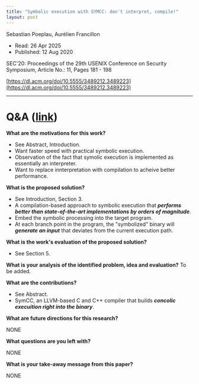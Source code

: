 ```yaml
---
title: "Symbolic execution with SYMCC: don't interpret, compile!"
layout: post
---
```


Sebastian Poeplau, Aurélien Francillon

* Read: 26 Apr 2025
* Published: 12 Aug 2020

SEC'20: Proceedings of the 29th USENIX Conference on Security Symposium, Article No.: 11, Pages 181 - 198

[https://dl.acm.org/doi/10.5555/3489212.3489223](https://dl.acm.org/doi/10.5555/3489212.3489223)

---

# Q&A ([link](https://cseweb.ucsd.edu/~wgg/CSE210/howtoread.html))

**What are the motivations for this work?** 

* See Abstract, Introduction.
* Want faster speed with practical symbolic execution.
* Observation of the fact that symolic execution is implemented as essentially an interpreter. 
* Want to replace innterpretation with compilation to acheive better performance.

**What is the proposed solution?**

* See Introduction, Section 3.
* A compilation-based approach to symbolic execution that ***performs better than state-of-the-art implementations by orders of magnitude***.
* Embed the symbolic processing into the target program.
* At each branch point in the program, the "symbolized" binary will ***generate an input*** that deviates from the current execution path.

**What is the work's evaluation of the proposed solution?**

* See Section 5.

**What is your analysis of the identified problem, idea and evaluation?**
To be added.

**What are the contributions?**
* See Abstract.
* SymCC, an LLVM-based C and C++ compiler that builds ***concolic execuition right into the binary***.

**What are future directions for this research?**

NONE

**What questions are you left with?**

NONE

**What is your take-away message from this paper?**

NONE
